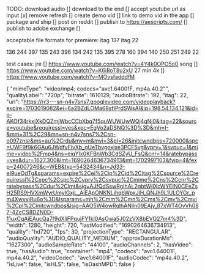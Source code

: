 TODO: 
  download audio [] 
  download to the end []
  accept youtube url as input [x] 
  remove refresh [] 
  create demo vid [] 
  link to demo vid in the app []
  package and ship [] 
  post on reddit []
  publish to https://aescripts.com/  [] 
  publish to adobe exchange []

acceptable file formats for premiere: 
itag 137
itag 22

136
244
397
135
243
396
134 
242 
135 
395
278 
160 
394 
140 
250 
251 
249 
22



test cases: 
jre [] https://www.youtube.com/watch?v=4Y4k0OPO5o0
song [] https://www.youtube.com/watch?v=K6iRoT8u2xU
27 min 4k [] https://www.youtube.com/watch?v=MOvsfadddfM

 {
        "mimeType": "video/mp4; codecs=\"avc1.64001F, mp4a.40.2\"",
        "qualityLabel": "720p",
        "bitrate": 1610129,
        "audioBitrate": 192,
        "itag": 22,
        "url": "https://rr3---sn-n4v7sns7.googlevideo.com/videoplayback?expire=1703019082&ei=6a2BZdLOMa68sfIPrdSWsAI&ip=198.54.134.121&id=o-AKOf34rkxjXkDQZmjWbcCCbXbq7f5quWUWUwWQj4qNj0&itag=22&source=youtube&requiressl=yes&xpc=EgVo2aDSNQ%3D%3D&mh=I-&mm=31%2C29&mn=sn-n4v7sns7%2Csn-o097znsr&ms=au%2Crdu&mv=m&mvi=3&pl=26&initcwndbps=720000&spc=UWF9f9k6GAu6JWdfvFlvXb_gUeTbvgoxjxe3PCF5vg&vprv=1&svpuc=1&mime=video%2Fmp4&ns=eigYlx0KFBnWb3CdSZyU_FsQ&cnr=14&ratebypass=yes&dur=1627.300&lmt=1690264636734913&mt=1702997103&fvip=4&fexp=24007246&c=WEB&txp=5432434&n=Jd33-eI9ueOdTg&sparams=expire%2Cei%2Cip%2Cid%2Citag%2Csource%2Crequiressl%2Cxpc%2Cspc%2Cvprv%2Csvpuc%2Cmime%2Cns%2Ccnr%2Cratebypass%2Cdur%2Clmt&sig=AJfQdSswRgIhAL2qbtWjIXcWYEIN0CEeZsH25RS9HVXmWyrUmylGxjL_AiEApONKNLihqbWpxJlH_QNJh9L1ULOYGr_pm4XwvviRu6o%3D&lsparams=mh%2Cmm%2Cmn%2Cms%2Cmv%2Cmvi%2Cpl%2Cinitcwndbps&lsig=AAO5W4owRgIhANiln09EAjy_87xWT4OvVh087-4ZcCS8DZN0D-11uxCqAiEAucQa7f9dXliFPqujFY1kI0AsOwa5J02zVX8bEVO27m4%3D",
        "width": 1280,
        "height": 720,
        "lastModified": "1690264636734913",
        "quality": "hd720",
        "fps": 30,
        "projectionType": "RECTANGULAR",
        "audioQuality": "AUDIO_QUALITY_MEDIUM",
        "approxDurationMs": "1627300",
        "audioSampleRate": "44100",
        "audioChannels": 2,
        "hasVideo": true,
        "hasAudio": true,
        "container": "mp4",
        "codecs": "avc1.64001F, mp4a.40.2",
        "videoCodec": "avc1.64001F",
        "audioCodec": "mp4a.40.2",
        "isLive": false,
        "isHLS": false,
        "isDashMPD": false
    }


